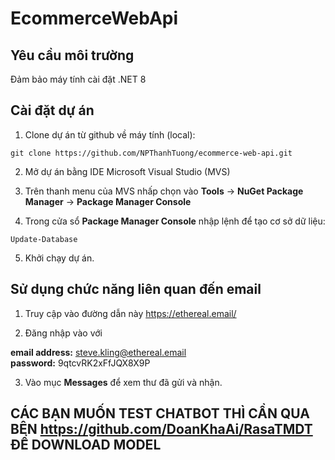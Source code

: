 # EcommerceWebApi
## Yêu cầu môi trường
Đảm bảo máy tính cài đặt .NET 8
## Cài đặt dự án
1. Clone dự án từ github về máy tính (local):

``git clone https://github.com/NPThanhTuong/ecommerce-web-api.git``

2. Mở dự án bằng IDE Microsoft Visual Studio (MVS)

3. Trên thanh menu của MVS nhấp chọn vào **Tools** -> **NuGet Package Manager** -> **Package Manager Console**

4. Trong cửa sổ **Package Manager Console** nhập lệnh để tạo cơ sở dữ liệu:

``Update-Database``

5. Khởi chạy dự án.

## Sử dụng chức năng liên quan đến email

1. Truy cập vào đường dẫn này <https://ethereal.email/>

2. Đăng nhập vào với

**email address:** steve.kling@ethereal.email  
**password:** 9qtcvRK2xFfJQX8X9P

3. Vào mục **Messages** để xem thư đã gửi và nhận.

## CÁC BẠN MUỐN TEST CHATBOT THÌ CẦN QUA BÊN https://github.com/DoanKhaAi/RasaTMDT ĐỂ DOWNLOAD MODEL 
